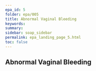 ```yaml
---
epa_id: 5
folder: epa/005
title: Abnormal Vaginal Bleeding
keywords: 
summary: 
sidebar: soap_sidebar
permalink: epa_landing_page_5.html
toc: false
---
```


## Abnormal Vaginal Bleeding

